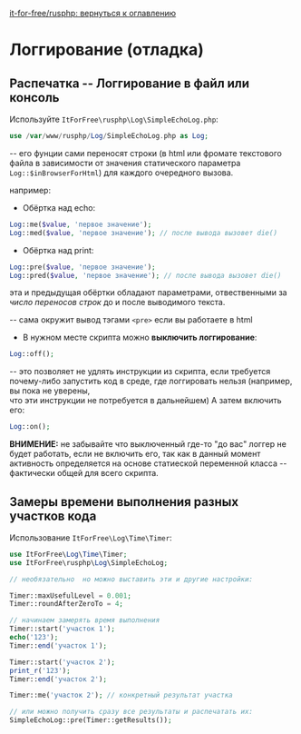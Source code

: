 [it-for-free/rusphp: вернуться к оглавлению](../README.md)

# Логгирование (отладка)

##  Распечатка -- Логгирование в файл или консоль ##

Используйте `ItForFree\rusphp\Log\SimpleEchoLog.php`:

```php
use /var/www/rusphp/Log/SimpleEchoLog.php as Log;
```
-- его фунции сами переносят строки (в html или фромате текстового файла 
в зависимости от значения статического параметра `Log::$inBrowserForHtml`)
для каждого очередного вызова.

 например:

* Обёртка над  echo:
```php
Log::me($value, 'первое значение');
Log::med($value, 'первое значение'); // после вывода вызовет die()
```
* Обёртка над print:
```php
Log::pre($value, 'первое значение');
Log::pred($value, 'первое значение'); // после вывода вызовет die()
```
эта и предыдущая обёртки обладают параметрами, отвественными за *число переносов строк*
до и после выводимого текста.

-- сама окружит вывод тэгами `<pre>` если вы работаете в html
* В нужном месте скрипта можно **выключить логгирование**:
```php
Log::off();
```
-- это позволяет не удлять инструкции из скрипта, если требуется почему-либо 
запустить код в среде, где логгировать нельзя (например, вы пока не уверены, \
что эти инструкции не потребуется в дальнейшем) 
А затем включить его:
```php
Log::on();
```
**ВНИМЕНИЕ:** не забывайте что выключенный где-то "до вас" логгер не будет работать, 
если не включить его, так как в данный момент активность определяется на основе статиеской переменной класса
-- фактически общей для всего скрипта. 


## Замеры времени выполнения разных участков кода ##

Использование  `ItForFree\Log\Time\Timer`:

```php
use ItForFree\Log\Time\Timer;
use ItForFree\rusphp\Log\SimpleEchoLog;

// необязательно  но можно выставить эти и другие настройки:

Timer::maxUsefulLevel = 0.001;
Timer::roundAfterZeroTo = 4;

// начинаем замерять время выполнения
Timer::start('участок 1');
echo('123');
Timer::end('участок 1');

Timer::start('участок 2');
print_r('123');
Timer::end('участок 2');

Timer::me('участок 2'); // конкретный результат участка

// или можно получить сразу все результаты и распечатать их:
SimpleEchoLog::pre(Timer::getResults());
```

